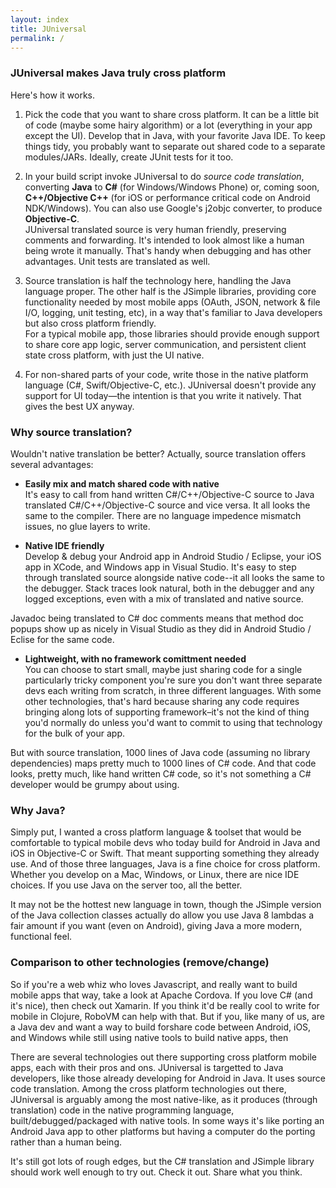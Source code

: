 ```yaml
---
layout: index
title: JUniversal
permalink: /
---
```


### JUniversal makes Java truly cross platform ###

Here's how it works.

1. Pick the code that you want to share cross platform.  It can be a little bit of code (maybe some hairy algorithm) or a lot (everything in your app except the UI).   Develop that in Java, with your favorite Java IDE.  To keep things tidy, you probably want to separate out shared code to a separate modules/JARs.  Ideally, create JUnit tests for it too.

2. In your build script invoke JUniversal to do <i>source code translation</i>, converting <b>Java</b> to <b>C#</b> (for Windows/Windows Phone) or, coming soon, <b>C++/Objective C++</b> (for iOS or performance critical code on Android NDK/Windows).   You can also use Google's j2objc converter, to produce <b>Objective-C</b>.<br>
JUniversal translated source is very human friendly, preserving comments and forwarding.   It's intended to look almost like a human being wrote it manually.   That's handy when debugging and has other advantages.   Unit tests are translated as well.

3. Source translation is half the technology here, handling the Java language proper.   The other half is the JSimple libraries, providing core functionality needed by most mobile apps (OAuth, JSON, network & file I/O, logging, unit testing, etc), in a way that's familiar to Java developers but also cross platform friendly.<br>
For a typical mobile app, those libraries should provide enough support to share core app logic, server communication, and persistent client state cross platform, with just the UI native.

4. For non-shared parts of your code, write those in the native platform language (C#, Swift/Objective-C, etc.).   JUniversal doesn't provide any support for UI today&mdash;the intention is that you write it natively.   That gives the best UX anyway.

### Why source translation?  ###

Wouldn't native translation be better?  Actually, source translation  offers several advantages:

* <b>Easily mix and match shared code with native</b><br>  It's easy to call from hand written C#/C++/Objective-C source to Java translated C#/C++/Objective-C source and vice versa.   It all looks the same to the compiler.  There are no language impedence mismatch issues, no glue layers to write.

* <b>Native IDE friendly</b><br>
 Develop & debug your Android app in Android Studio / Eclipse, your iOS app in XCode, and Windows app in Visual Studio.   It's easy to step through translated source alongside native code--it all looks the same to the debugger.   Stack traces look natural, both in the debugger and any logged exceptions, even with a mix of translated and native source.

 Javadoc being translated to C# doc comments means that method doc popups show up as nicely in Visual Studio as they did in Android Studio / Eclise for the same code.

* <b>Lightweight, with no framework comittment needed</b><br>
You can choose to start small, maybe just sharing code for a single particularly tricky component you're sure you don't want three separate devs each writing from scratch, in three different languages.   With some other technologies, that's hard because sharing any code requires bringing along lots of supporting framework&ndash;it's not the kind of thing you'd normally do unless you'd want to commit to using that technology for the bulk of your app.

But with source translation, 1000 lines of Java code (assuming no library dependencies) maps pretty much to 1000 lines of C# code.   And that code looks, pretty much, like hand written C# code, so it's not something a C# developer would be grumpy about using.

### Why Java? ###

Simply put, I wanted a cross platform language & toolset that would be comfortable to typical mobile devs who today build for Android in Java and iOS in
Objective-C or Swift.   That meant supporting something they already use.  And of those three languages, Java is a fine choice for cross platform.   Whether you develop on a Mac, Windows, or Linux, there are nice IDE choices.   If you use Java on the server too, all the better.

It may not be the hottest new language in town, though the JSimple version of the Java collection classes actually do allow you use Java 8 lambdas a fair amount if you want (even on Android), giving Java a more modern, functional feel.










### Comparison to other technologies (remove/change) ###

So if you're a web whiz who loves Javascript, and really want to build mobile apps that way, take a look at Apache Cordova.  If you love C# (and it's nice), then check out Xamarin.  If you think it'd be really cool to write for mobile in Clojure, RoboVM can help with that.   But if you, like many of us, are a Java dev and want a way to build forshare code between Android, iOS, and Windows while still using native tools to build native apps, then 


There are several technologies out there supporting cross platform mobile
apps, each with their pros and ons.  JUniversal is targetted to Java developers, like those already developing for Android in Java.
It uses source code translation.  Among the cross platform technologies out there, JUniversal is arguably among the most
native-like, as it produces (through translation) code in the native programming language, built/debugged/packaged with native tools.
In some ways it's like porting an Android Java app to other platforms but having a computer do the porting rather than a human being.

It's still got lots of rough edges, but the C# translation and JSimple library should work well enough to try out.   Check it out.   Share what you think.

